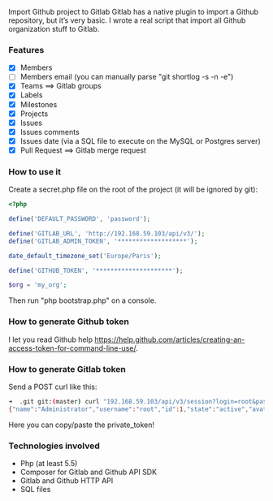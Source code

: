 Import Github project to Gitlab Gitlab has a native plugin to import a Github repository, but it’s very basic. I wrote a real script that import all Github organization stuff to Gitlab.

### Features

- [x] Members
- [ ] Members email (you can manually parse "git shortlog -s -n -e")
- [x] Teams ==> Gitlab groups
- [x] Labels
- [x] Milestones
- [x] Projects
- [x] Issues
- [x] Issues comments
- [x] Issues date (via a SQL file to execute on the MySQL or Postgres server)
- [x] Pull Request ==> Gitlab merge request

### How to use it

Create a secret.php file on the root of the project (it will be ignored by git):

```php
<?php

define('DEFAULT_PASSWORD', 'password');

define('GITLAB_URL', 'http://192.168.59.103/api/v3/');
define('GITLAB_ADMIN_TOKEN', '*******************');

date_default_timezone_set('Europe/Paris');

define('GITHUB_TOKEN', '*********************');

$org = 'my_org';
```

Then run "php bootstrap.php" on a console.

### How to generate Github token

I let you read Github help https://help.github.com/articles/creating-an-access-token-for-command-line-use/.

### How to generate Gitlab token

Send a POST curl like this:

```bash
➜  .git git:(master) curl "192.168.59.103/api/v3/session?login=root&password=5iveL\!fe" -XPOST
{"name":"Administrator","username":"root","id":1,"state":"active","avatar_url":"http://www.gravatar.com/avatar/e64c7d89f26bd1972efa854d13d7dd61?s=40\u0026d=identicon","created_at":"2015-03-05T17:17:55.290Z","is_admin":true,"bio":null,"skype":"","linkedin":"","twitter":"","website_url":"","email":"admin@example.com","theme_id":2,"color_scheme_id":1,"projects_limit":10000,"identities":[],"can_create_group":true,"can_create_project":true,"private_token":"kZViJx6-H3ri6DAZNGK6"}
```

Here you can copy/paste the private_token!

### Technologies involved

- Php (at least 5.5)
- Composer for Gitlab and Github API SDK
- Gitlab and Github HTTP API
- SQL files
